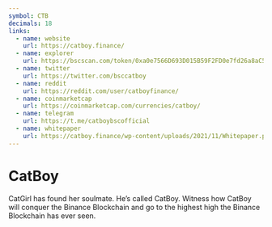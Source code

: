 ```yaml
---
symbol: CTB
decimals: 18
links:
  - name: website
    url: https://catboy.finance/
  - name: explorer
    url: https://bscscan.com/token/0xa0e7566D693D015B59F2FD0e7fd26a8aC5Ca03dE
  - name: twitter
    url: https://twitter.com/bsccatboy
  - name: reddit
    url: https://reddit.com/user/catboyfinance/
  - name: coinmarketcap
    url: https://coinmarketcap.com/currencies/catboy/
  - name: telegram
    url: https://t.me/catboybscofficial
  - name: whitepaper
    url: https://catboy.finance/wp-content/uploads/2021/11/Whitepaper.pdf
---
```


# CatBoy

CatGirl has found her soulmate. He’s called CatBoy. Witness how CatBoy will conquer the Binance Blockchain and go to the highest high the Binance Blockchain has ever seen.
